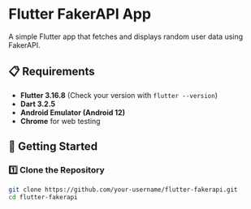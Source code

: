 # Flutter FakerAPI App

A simple Flutter app that fetches and displays random user data using FakerAPI.

## 📋 Requirements

- **Flutter 3.16.8** (Check your version with `flutter --version`)
- **Dart 3.2.5**
- **Android Emulator (Android 12)**
- **Chrome** for web testing

## 🚀 Getting Started

### 1️⃣ **Clone the Repository**
```sh
git clone https://github.com/your-username/flutter-fakerapi.git
cd flutter-fakerapi
